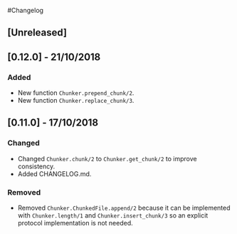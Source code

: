 #Changelog

## [Unreleased]

## [0.12.0] - 21/10/2018

### Added
- New function `Chunker.prepend_chunk/2`.
- New function `Chunker.replace_chunk/3`.

## [0.11.0] - 17/10/2018

### Changed
- Changed `Chunker.chunk/2` to `Chunker.get_chunk/2` to improve consistency.
- Added CHANGELOG.md.

### Removed
- Removed `Chunker.ChunkedFile.append/2` because it can be implemented with
  `Chunker.length/1` and `Chunker.insert_chunk/3` so an explicit protocol
  implementation is not needed.
